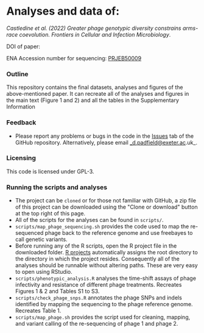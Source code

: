 # Analyses and data of:

_Castledine et al. (2022) Greater phage genotypic diversity constrains arms-race coevolution. Frontiers in Cellular and Infection Microbiology_. 

DOI of paper: 

ENA Accession number for sequencing: [PRJEB50009](https://www.ebi.ac.uk/ena/browser/view/PRJEB50009)

### Outline

This repository contains the final datasets, analyses and figures of the above-mentioned paper. It can recreate all of the analyses and figures in the main text (Figure 1 and 2) and all the tables in the Supplementary Information

### Feedback

- Please report any problems or bugs in the code in the [Issues](https://github.com/padpadpadpad/Castledine_2022_frontiers) tab of the GitHub repository. Alternatively, please email _d.padfield@exeter.ac.uk_.

### Licensing

This code is licensed under GPL-3.

### Running the scripts and analyses

- The project can be `cloned` or for those not familiar with GitHub, a zip file of this project can be downloaded using the "Clone or download" button at the top right of this page.
- All of the scripts for the analyses can be found in `scripts/`.
- `scripts/map_phage_sequencing.sh` provides the code used to map the re-sequenced phage back to the reference genome and use freebayes to call genetic variants.
- Before running any of the R scripts, open the R project file in the downloaded folder. [R projects](https://support.rstudio.com/hc/en-us/articles/200526207-Using-Projects) automatically assigns the root directory to the directory in which the project resides. Consequently all of the analyses should be runnable without altering paths. These are very easy to open using RStudio. 
- `scripts/phenotypic_analysis.R` analyses the time-shift assays of phage infectivity and resistance of different phage treatments. Recreates Figures 1 & 2 and Tables S1 to S3.
- `scripts/check_phage_snps.R` annotates the phage SNPs and indels identified by mapping the sequencing to the phage reference genome. Recreates Table 1.
- `scripts/map_phage.sh` provides the script used for cleaning, mapping, and variant calling of the re-sequencing of phage 1 and phage 2.
